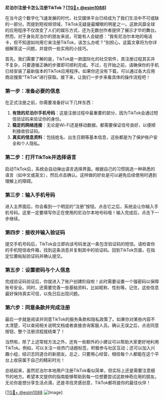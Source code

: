 **尼泊尔注册卡怎么注册TikTok？[[TG💪+ @esim1088](https://t.me/s/esim1088)]**

在当今这个数字化飞速发展的时代，社交媒体平台已经成为了我们生活中不可或缺的一部分。而提到短视频领域，TikTok无疑是最耀眼的明星之一。这款风靡全球的应用程序不仅改变了人们的娱乐方式，还为无数创作者提供了展示才华的舞台。然而，对于身处尼泊尔的朋友来说，可能有人会疑惑：“我有尼泊尔本地的电话卡，但不知道如何用它来注册TikTok，该怎么办呢？”别担心，这篇文章将为你详细解答这一问题，并提供一些实用的小技巧。

首先，我们需要了解的是，TikTok是一款国际化的社交软件，其注册过程其实并不复杂，只要遵循正确的步骤即可顺利完成。不过，在开始之前，请确保你的手机已经安装了最新版本的TikTok应用程序。如果你还没有下载，可以通过各大应用商店搜索“TikTok”进行获取。接下来，让我们一步步来看具体的操作流程吧！

### 第一步：准备必要的信息

在正式注册之前，你需要准备好以下几样东西：
1. **有效的尼泊尔手机号码**：这是注册过程中最重要的部分，因为TikTok会通过短信验证码来验证你的身份。
2. **稳定的网络连接**：无论是Wi-Fi还是移动数据，都需要保证信号良好，以便顺利接收验证码。
3. **真实的信息资料**：包括姓名、出生日期等基本信息，这些都是为了保护账户安全和个人隐私。

### 第二步：打开TikTok并选择语言

启动TikTok后，系统会自动弹出语言选择界面。根据自己的习惯挑选一种熟悉的语言（如中文或英文），然后点击确认。这样做的好处是可以避免后续使用时遇到理解上的障碍。

### 第三步：输入手机号码

进入主界面后，你会看到一个明显的“注册”按钮。点击它之后，系统会让你输入手机号码。这里一定要填写你正在使用的尼泊尔本地号码哦！输入完成后，点击下一步继续。

### 第四步：接收并输入验证码

提交手机号码后，TikTok会立即向该号码发送一条包含验证码的短信。请检查你的手机短信收件箱，找到这条消息并复制其中的验证码。回到TikTok页面，在指定位置粘贴验证码并确认提交。

### 第五步：设置密码与个人信息

完成验证码验证后，你就进入了账户创建阶段啦！此时需要设置一个强密码以保障账号安全。同时，还需要完善一些基础资料，比如昵称、性别等。记住，这些信息最好保持真实可信，以免日后出现问题。

### 第六步：同意条款并完成注册

最后一步就是阅读并同意TikTok的服务条款和隐私政策了。如果你对某些内容不太清楚，可以查阅相关说明文档或者直接咨询客服人员。确认无误之后，点击同意按钮，整个注册流程就结束了！

当然啦，除了上述常规方法之外，还有一些额外的小建议可以帮助大家更好地利用TikTok。例如，可以关注一些热门话题标签，积极参与社区互动；还可以加入兴趣小组，结识志同道合的新朋友。总之，只要用心经营，相信每个人都能在这个平台上收获属于自己的精彩时光！

总结起来，虽然尼泊尔本地用户注册TikTok看似简单，但实际上还是需要注意细节的地方。希望本文提供的指南能够帮助到每一位想要尝试这款神奇应用的朋友。无论你是想分享生活点滴，还是寻找灵感创意，TikTok都将是你的最佳伙伴！

[[TG💪+ @esim1088](https://t.me/s/esim1088) ![Image](https://i.postimg.cc/4NQfJmqS/Snipaste-2025-05-13-00-14-12.png)]